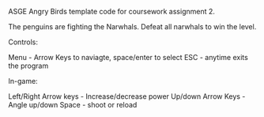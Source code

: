 ASGE Angry Birds template code for coursework assignment 2. 

The penguins are fighting the Narwhals. Defeat all narwhals to win the level.

Controls:

Menu - Arrow Keys to naviagte, space/enter to select 
ESC - anytime exits the program

In-game:

Left/Right Arrow keys - Increase/decrease power 
Up/down Arrow Keys - Angle up/down
Space - shoot or reload 
